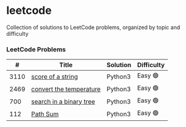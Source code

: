 # leetcode
Collection of solutions to LeetCode problems, organized by topic and difficulty


### LeetCode Problems


| # | Title | Solution | Difficulty |
|---| ----- | -------- | ---------- |
| 3110| [score of a string](https://leetcode.com/problems/score-of-a-string/description/)| Python3| Easy 🟢|
| 2469| [convert the temperature](https://leetcode.com/problems/convert-the-temperature/description/)| Python3| Easy 🟢|
| 700| [search in a binary tree](https://leetcode.com/problems/search-in-a-binary-search-tree/description/)| Python3| Easy 🟢|
| 112| [Path Sum](https://leetcode.com/problems/path-sum/description/)| Python3| Easy 🟢|